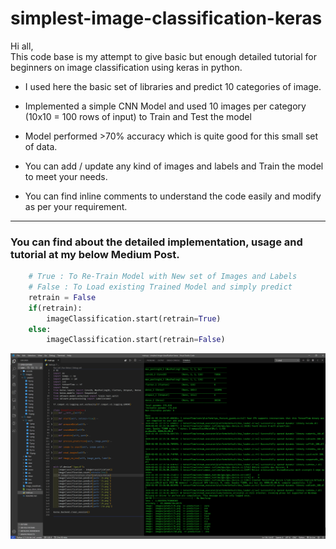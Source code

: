 # simplest-image-classification-keras

Hi all, <br> This code base is my attempt to give basic but enough detailed tutorial for beginners on image classification using keras in python.

- I used here the basic set of libraries and predict 10 categories of image.

- Implemented a simple CNN Model and used 10 images per category (10x10 = 100 rows of input) to Train and Test the model

- Model performed >70% accuracy which is quite good for this small set of data.

- You can add / update any kind of images and labels and Train the model to meet your needs.

- You can find inline comments to understand the code easily and modify as per your requirement.

<hr>

### You can find about the detailed implementation, usage  and tutorial at my below Medium Post.

```py
    # True : To Re-Train Model with New set of Images and Labels
    # False : To Load existing Trained Model and simply predict
    retrain = False
    if(retrain):
        imageClassification.start(retrain=True)
    else:
        imageClassification.start(retrain=False)
```

![Screenshot](Screenshot.png)